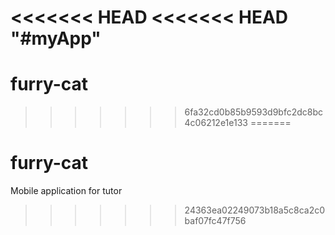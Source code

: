 <<<<<<< HEAD
<<<<<<< HEAD
"#myApp" 
=======
# furry-cat
>>>>>>> 6fa32cd0b85b9593d9bfc2dc8bc4c06212e1e133
=======
# furry-cat
Mobile application for tutor
>>>>>>> 24363ea02249073b18a5c8ca2c0baf07fc47f756
